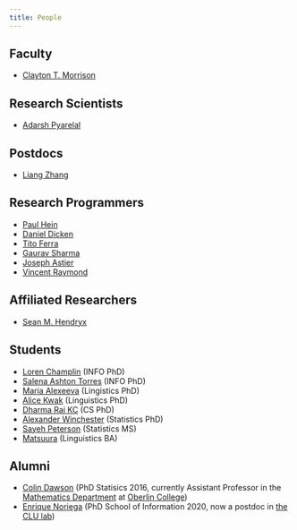 ```yaml
---
title: People
---
```


## Faculty
- [Clayton T. Morrison](clayton)

## Research Scientists
- [Adarsh Pyarelal](http://adarsh.cc)

## Postdocs
- [Liang Zhang](https://github.com/ualiangzhang)

## Research Programmers
- [Paul Hein](https://github.com/pauldhein)
- [Daniel Dicken](https://github.com/dpdicken)
- [Tito Ferra](https://github.com/titomeister)
- [Gaurav Sharma](https://github.com/gauravsh0812)
- [Joseph Astier](https://github.com/jastier)
- [Vincent Raymond](https://github.com/vincentraymond-ua)

## Affiliated Researchers
- [Sean M. Hendryx](https://smhendryx.github.io/)

## Students
- [Loren Champlin](https://github.com/lchamp87x) (INFO PhD)
- [Salena Ashton Torres](https://github.com/SalenaAshton) (INFO PhD)
- [Maria Alexeeva](https://linguistics.arizona.edu/user/maria-alexeeva) (Lingistics PhD)
- [Alice Kwak](https://linguistics.arizona.edu/user/alice-kwak) (Linguistics PhD)
- [Dharma Raj KC](https://www.cs.arizona.edu/person/dharma-kc) (CS PhD)
- [Alexander Winchester](https://www.math.arizona.edu/people/winchester) (Statistics PhD)
- [Sayeh Peterson](https://www.math.arizona.edu/people/petersons) (Statistics MS)
- [Matsuura](https://lingprefix.info/) (Linguistics BA)

## Alumni
- [Colin Dawson](http://colinreimerdawson.com/) (PhD Statisics 2016, currently Assistant Professor in the [Mathematics Department](https://www.oberlin.edu/arts-and-sciences/departments/mathematics) at [Oberlin College](https://www.oberlin.edu/))
- [Enrique Noriega](https://enoriega.info/about) (PhD School of Information 2020, now a postdoc in [the CLU lab](http://clulab.cs.arizona.edu/))
